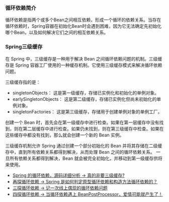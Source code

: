 ### 循环依赖简介
循环依赖是指两个或多个Bean之间相互依赖，形成一个循环的依赖关系。当存在循环依赖时，Spring容器在初始化Bean时会遇到困难，因为它无法确定先初始化哪个Bean，以及如何解决它们之间的相互依赖关系。

### Spring三级缓存
在 Spring 中，三级缓存是一种用于解决 Bean 之间循环依赖问题的机制。三级缓存是 Spring 容器工厂使用的一种缓存机制。它使用三级缓存模式来解决循环依赖问题。

三级缓存指的是：
- singletonObjects： 这是第一级缓存，存储已实例化和初始化的单例对象。
- earlySingletonObjects： 这是第二级缓存，存储已实例化但尚未初始化的单例对象。
- singletonFactories： 这是第三级缓存，存储用于创建单例对象的单例工厂。

创建一个 Bean 时，首先会在第一级缓存中进行检查。如果在第一层缓存中没有找到，则在第二层缓存中进行检查。如果仍未找到，则在第三级缓存中检查。如果在这些缓存中都没有找到，那么就会创建一个新的 Bean 实例。

三级缓存机制允许 Spring 通过创建一个部分初始化的 Bean 并将其存储在二级缓存中，直到所有依赖关系都得到解决，从而处理 Bean 之间的循环依赖关系。
一旦所有依赖关系都得到解决，Bean 就会被完全初始化，并移动到第一级缓存供将来使用。

- [Spring 的循环依赖，源码详细分析 → 真的非要三级缓存?](https://www.cnblogs.com/youzhibing/p/14337244.html#autoid-4-0-0)
- [再探循环依赖 → Spring 是如何判定原型循环依赖和构造方法循环依赖的？](https://www.cnblogs.com/youzhibing/p/14514823.html)
- [三探循环依赖 → 记一次线上偶现的循环依赖问题](https://www.cnblogs.com/youzhibing/p/15835048.html)
- [四探循环依赖 → 当循环依赖遇上 BeanPostProcessor，爱情可能就产生了！](https://www.cnblogs.com/youzhibing/p/15908602.html)
